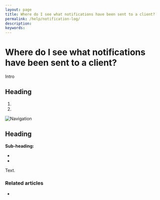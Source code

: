 ```yaml
---
layout: page
title: Where do I see what notifications have been sent to a client?
permalink: /help/notification-log/
description:
keywords:
---
```


# Where do I see what notifications have been sent to a client?

Intro

## Heading

1.
2.

![Navigation](images/foldername/file.png)

## Heading

**Sub-heading:**

*
*

Text.

### Related articles

*
